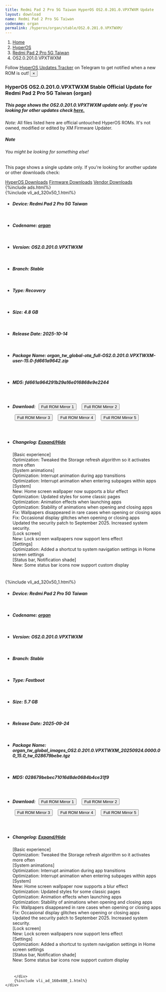 ```yaml
---
title: Redmi Pad 2 Pro 5G Taiwan HyperOS OS2.0.201.0.VPXTWXM Update
layout: download
name: Redmi Pad 2 Pro 5G Taiwan
codename: organ
permalink: /hyperos/organ/stable/OS2.0.201.0.VPXTWXM/
---
```

<nav aria-label="breadcrumb">
    <ol class="breadcrumb">
        <li class="breadcrumb-item"><a href="/">Home</a></li>
        <li class="breadcrumb-item"><a href="/hyperos/">HyperOS</a></li>
        <li class="breadcrumb-item"><a href="/hyperos/organ/">Redmi Pad 2 Pro 5G Taiwan</a></li>
        <li class="breadcrumb-item active" aria-current="page">OS2.0.201.0.VPXTWXM</li>
    </ol>
</nav>
<div class="alert alert-primary alert-dismissible fade show" role="alert">
    Follow <a href="https://t.me/MIUIUpdatesTracker" class="alert-link">HyperOS Updates Tracker</a> on Telegram to get
    notified when a new ROM is out!
    <button type="button" class="close" data-dismiss="alert" aria-label="Close">
        <span aria-hidden="true">&times;</span>
    </button>
</div>
<div class="col-12 mx-auto">
    <h3 class="title bg-light p-2 rounded">HyperOS OS2.0.201.0.VPXTWXM Stable Official Update for Redmi Pad 2 Pro 5G Taiwan (organ)</h3>
    <h5>This page shows the OS2.0.201.0.VPXTWXM update only. If you're looking for other updates check
        <a href="/hyperos/organ/">here.</a></h5>
    <p><i>Note: </i>All files listed here are official untouched HyperOS ROMs.
        It's not owned, modified or edited by XM Firmware Updater.</p>
    <div class="card">
        <div class="card-body">
            <h5 class="card-title">Note</h5>
            <h6 class="card-subtitle mb-2 text-muted">You might be looking for something else!</h6>
            <p class="card-text">This page shows a single update only.
                If you're looking for another update or other downloads check:</p>
            <a href="/hyperos/" class="card-link">HyperOS Downloads</a>
            <a href="/firmware/" class="card-link">Firmware Downloads</a>
            <a href="/vendor/" class="card-link">Vendor Downloads</a>
        </div>
    </div>
    {%include ads.html%}
    <div class="row justify-content-center">
        <div class="col-10" id="downloads">
                    <div class="card card-body">
            {%include vli_ad_320x50_1.html%}
            <ul class="list-unstyled">
                <li style="padding-bottom: 10px;">
                    <h5><b>Device: </b>Redmi Pad 2 Pro 5G Taiwan</h5>
                </li>
                <li style="padding-bottom: 10px;">
                    <h5><b>Codename: </b> <a href="/hyperos/organ/" target="_blank">organ</a> </h5>
                </li>
                <li style="padding-bottom: 10px;">
                    <h5><b>Version: </b>OS2.0.201.0.VPXTWXM</h5>
                </li>
                <li style="padding-bottom: 10px;">
                    <h5><b>Branch: </b>Stable</h5>
                </li>
                <li style="padding-bottom: 10px;">
                    <h5><b>Type: </b>Recovery</h5>
                </li>
                <li style="padding-bottom: 10px;">
                    <h5><b>Size: </b>4.8 GB</h5>
                </li>
                <li style="padding-bottom: 10px;">
                    <h5><b>Release Date: </b>2025-10-14</h5>
                </li>
                <li style="padding-bottom: 10px;">
                    <h5><b>Package Name: </b><span id="filename" class="text-dark">organ_tw_global-ota_full-OS2.0.201.0.VPXTWXM-user-15.0-fd661a9642.zip</span></h5>
                </li>
                <li style="padding-bottom: 10px;">
                    <h5><b>MD5: </b><span id="md5" class="text-muted">fd661a964291b29a16e016868e9e2244</span></h5>
                </li>
                <li style="padding-bottom: 10px;">
                    <h5><b>Download: </b> <button type="button" id="download" class="btn btn-primary" style="margin: 7px;" onclick="window.open('https://cdnorg.d.miui.com/OS2.0.201.0.VPXTWXM/organ_tw_global-ota_full-OS2.0.201.0.VPXTWXM-user-15.0-fd661a9642.zip', '_blank');"><i class="fa fa-download"></i> Full ROM Mirror 1</button> <button type="button" id="download" class="btn btn-primary" style="margin: 7px;" onclick="window.open('https://bkt-sgp-miui-ota-update-alisgp.oss-ap-southeast-1.aliyuncs.com/OS2.0.201.0.VPXTWXM/organ_tw_global-ota_full-OS2.0.201.0.VPXTWXM-user-15.0-fd661a9642.zip', '_blank');"><i class="fa fa-download"></i> Full ROM Mirror 2</button> <button type="button" id="download" class="btn btn-primary" style="margin: 7px;" onclick="window.open('https://bn.d.miui.com/OS2.0.201.0.VPXTWXM/organ_tw_global-ota_full-OS2.0.201.0.VPXTWXM-user-15.0-fd661a9642.zip', '_blank');"><i class="fa fa-download"></i> Full ROM Mirror 3</button> <button type="button" id="download" class="btn btn-primary" style="margin: 7px;" onclick="window.open('https://bigota.d.miui.com/OS2.0.201.0.VPXTWXM/organ_tw_global-ota_full-OS2.0.201.0.VPXTWXM-user-15.0-fd661a9642.zip', '_blank');"><i class="fa fa-download"></i> Full ROM Mirror 4</button> <button type="button" id="download" class="btn btn-primary" style="margin: 7px;" onclick="window.open('https://hugeota.d.miui.com/OS2.0.201.0.VPXTWXM/organ_tw_global-ota_full-OS2.0.201.0.VPXTWXM-user-15.0-fd661a9642.zip', '_blank');"><i class="fa fa-download"></i> Full ROM Mirror 5</button></h5>
                </li>
                <li style="padding-bottom: 10px;">
                    <h5><b>Changelog: </b><a href="#organ_1_changelog" data-toggle="collapse" role="button"
                            aria-expanded="false" aria-controls="organ_1_changelog"> <i class="fa fa-arrow-down"
                                aria-hidden="true"></i> Expand/Hide</a></h5>
                    <div class="collapse" id="organ_1_changelog">
                        <p id="changelog_text">[Basic experience]<br>Optimization: Tweaked the Storage refresh algorithm so it activates more often<br>[System animations]<br>Optimization: Interrupt animation during app transitions<br>Optimization: Interrupt animation when entering subpages within apps<br>[System]<br>New: Home screen wallpaper now supports a blur effect<br>Optimization: Updated styles for some classic pages<br>Optimization: Animation effects when launching apps<br>Optimization: Stability of animations when opening and closing apps<br>Fix: Wallpapers disappeared in rare cases when opening or closing apps<br>Fix: Occasional display glitches when opening or closing apps<br>Updated the security patch to September 2025. Increased system security.<br>[Lock screen]<br>New: Lock screen wallpapers now support lens effect<br>[Settings]<br>Optimization: Added a shortcut to system navigation settings in Home screen settings<br>[Status bar, Notification shade]<br>New: Some status bar icons now support custom display</p>
                    </div>
                </li>
            </ul>
        </div>
        <div class="card card-body">
            {%include vli_ad_320x50_1.html%}
            <ul class="list-unstyled">
                <li style="padding-bottom: 10px;">
                    <h5><b>Device: </b>Redmi Pad 2 Pro 5G Taiwan</h5>
                </li>
                <li style="padding-bottom: 10px;">
                    <h5><b>Codename: </b> <a href="/hyperos/organ/" target="_blank">organ</a> </h5>
                </li>
                <li style="padding-bottom: 10px;">
                    <h5><b>Version: </b>OS2.0.201.0.VPXTWXM</h5>
                </li>
                <li style="padding-bottom: 10px;">
                    <h5><b>Branch: </b>Stable</h5>
                </li>
                <li style="padding-bottom: 10px;">
                    <h5><b>Type: </b>Fastboot</h5>
                </li>
                <li style="padding-bottom: 10px;">
                    <h5><b>Size: </b>5.7 GB</h5>
                </li>
                <li style="padding-bottom: 10px;">
                    <h5><b>Release Date: </b>2025-09-24</h5>
                </li>
                <li style="padding-bottom: 10px;">
                    <h5><b>Package Name: </b><span id="filename" class="text-dark">organ_tw_global_images_OS2.0.201.0.VPXTWXM_20250924.0000.00_15.0_tw_028679bebe.tgz</span></h5>
                </li>
                <li style="padding-bottom: 10px;">
                    <h5><b>MD5: </b><span id="md5" class="text-muted">028679bebec71016d8de0684b4ce31f9</span></h5>
                </li>
                <li style="padding-bottom: 10px;">
                    <h5><b>Download: </b> <button type="button" id="download" class="btn btn-primary" style="margin: 7px;" onclick="window.open('https://cdnorg.d.miui.com/OS2.0.201.0.VPXTWXM/organ_tw_global_images_OS2.0.201.0.VPXTWXM_20250924.0000.00_15.0_tw_028679bebe.tgz', '_blank');"><i class="fa fa-download"></i> Full ROM Mirror 1</button> <button type="button" id="download" class="btn btn-primary" style="margin: 7px;" onclick="window.open('https://bkt-sgp-miui-ota-update-alisgp.oss-ap-southeast-1.aliyuncs.com/OS2.0.201.0.VPXTWXM/organ_tw_global_images_OS2.0.201.0.VPXTWXM_20250924.0000.00_15.0_tw_028679bebe.tgz', '_blank');"><i class="fa fa-download"></i> Full ROM Mirror 2</button> <button type="button" id="download" class="btn btn-primary" style="margin: 7px;" onclick="window.open('https://bn.d.miui.com/OS2.0.201.0.VPXTWXM/organ_tw_global_images_OS2.0.201.0.VPXTWXM_20250924.0000.00_15.0_tw_028679bebe.tgz', '_blank');"><i class="fa fa-download"></i> Full ROM Mirror 3</button> <button type="button" id="download" class="btn btn-primary" style="margin: 7px;" onclick="window.open('https://bigota.d.miui.com/OS2.0.201.0.VPXTWXM/organ_tw_global_images_OS2.0.201.0.VPXTWXM_20250924.0000.00_15.0_tw_028679bebe.tgz', '_blank');"><i class="fa fa-download"></i> Full ROM Mirror 4</button> <button type="button" id="download" class="btn btn-primary" style="margin: 7px;" onclick="window.open('https://hugeota.d.miui.com/OS2.0.201.0.VPXTWXM/organ_tw_global_images_OS2.0.201.0.VPXTWXM_20250924.0000.00_15.0_tw_028679bebe.tgz', '_blank');"><i class="fa fa-download"></i> Full ROM Mirror 5</button></h5>
                </li>
                <li style="padding-bottom: 10px;">
                    <h5><b>Changelog: </b><a href="#organ_2_changelog" data-toggle="collapse" role="button"
                            aria-expanded="false" aria-controls="organ_2_changelog"> <i class="fa fa-arrow-down"
                                aria-hidden="true"></i> Expand/Hide</a></h5>
                    <div class="collapse" id="organ_2_changelog">
                        <p id="changelog_text">[Basic experience]<br>Optimization: Tweaked the Storage refresh algorithm so it activates more often<br>[System animations]<br>Optimization: Interrupt animation during app transitions<br>Optimization: Interrupt animation when entering subpages within apps<br>[System]<br>New: Home screen wallpaper now supports a blur effect<br>Optimization: Updated styles for some classic pages<br>Optimization: Animation effects when launching apps<br>Optimization: Stability of animations when opening and closing apps<br>Fix: Wallpapers disappeared in rare cases when opening or closing apps<br>Fix: Occasional display glitches when opening or closing apps<br>Updated the security patch to September 2025. Increased system security.<br>[Lock screen]<br>New: Lock screen wallpapers now support lens effect<br>[Settings]<br>Optimization: Added a shortcut to system navigation settings in Home screen settings<br>[Status bar, Notification shade]<br>New: Some status bar icons now support custom display</p>
                    </div>
                </li>
            </ul>
        </div>

        </div>
        {%include vli_ad_160x600_1.html%}
    </div>
</div>
